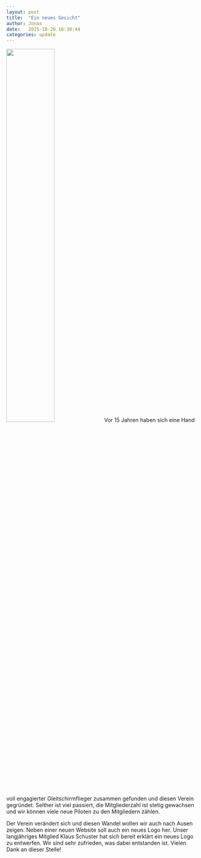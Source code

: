 ```yaml
---
layout: post
title:  "Ein neues Gesicht"
author: Jonas
date:   2015-10-20 16:30:44
categories: update
---
```


<img src="{{ site.baseurl }}/images/new_logo.png" class="image left" width="50%">
Vor 15 Jahren haben sich eine Hand voll engagierter Gleitschirmflieger zusammen gefunden und diesen Verein gegründet. Seither ist viel passiert, die Mitgliederzahl ist stetig gewachsen und wir können viele neue Piloten zu den Mitgliedern zählen. 

Der Verein verändert sich und diesen Wandel wollen wir auch nach Ausen zeigen. Neben einer neuen Website soll auch ein neues Logo her. Unser langjähriges Mitglied Klaus Schuster hat sich bereit erklärt ein neues Logo zu entwerfen. Wir sind sehr zufrieden, was dabei entstanden ist. Vielen Dank an dieser Stelle!
